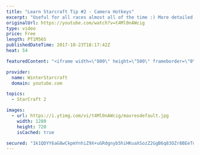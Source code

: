```yaml
---
title: "Learn Starcraft Tip #2 - Camera Hotkeys"
excerpt: "Useful for all races almost all of the time :) More detailed guides/tutorials under the learn to play starcraft playlist."
originalUrl: https://youtube.com/watch?v=t4Ml0nAWcig
type: video
price: Free
length: PT1M56S
publishedDateTime: 2017-10-23T18:17:42Z
heat: 54

featuredContent: "<iframe width=\"800\" height=\"500\" frameborder=\"0\" src=\"https://www.youtube.com/embed/t4Ml0nAWcig\" allow=\"accelerometer; autoplay; encrypted-media; gyroscope; picture-in-picture\" allowfullscreen></iframe>"

provider:
  name: WinterStarcraft
  domain: youtube.com

topics:
  - StarCraft 2

images:
  - url: https://i.ytimg.com/vi/t4Ml0nAWcig/maxresdefault.jpg
    width: 1280
    height: 720
    isCached: true

secured: "1k1QDYY6aG8wCkpmYnhiZ9X+uGRdgnyb5hiHKuaXSozZ2GgB6q83OZr8BEeTuAeflVaA/T/Jp8uk5porMSfF6LWTRtdlMN71iQsnjTipa6kJDJJl1q0KKwRCxSBuSDEfbh/WuhCA/UxN2ETgriIbcqnAboE3BX40S/7AN7glBekyJn73FW6qUV7WXtIWFegJOSHIYmREwIVfZMoOGuxEN1cD3t3pPb4mS/6MMuNQ4UhaXmS84MI1NERiC5BNQfbXwquR7vMgsZ4GULQ5oisYuIj6RNwhJSR4y9P/rS1k/FhIXzoc8b7KrFKnRN+EQf1BRd86O2N0stEhsf96uTB2vbpMVche6E+C9gdE+z4wkpk0SlF5qA+RJb+Bbxx5s4zcXJrr7DYFi7u/XxRJ21crUENYHBS27eUpntFu1o1Cf2Q=;nSkO/0yHOfB5x77VTN0WqQ=="
---
```


